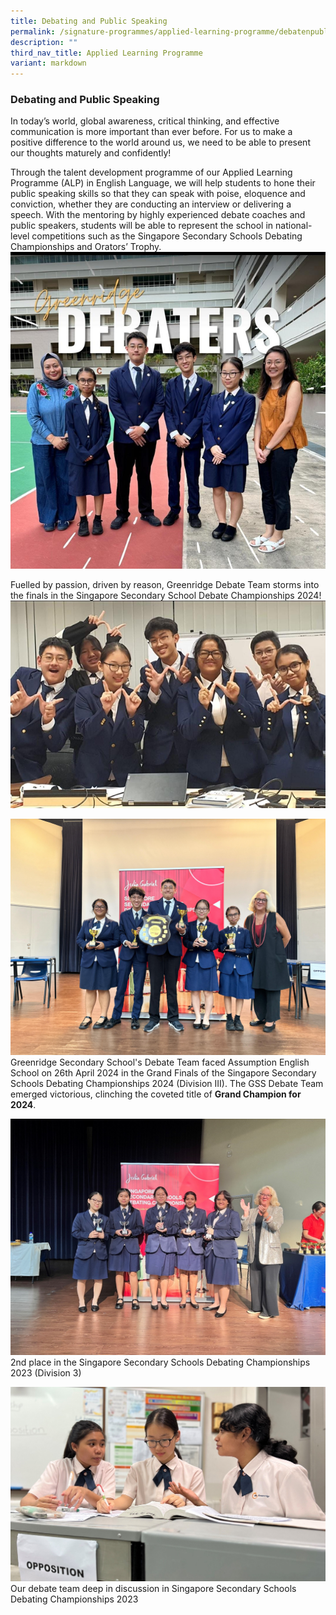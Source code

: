 ```yaml
---
title: Debating and Public Speaking
permalink: /signature-programmes/applied-learning-programme/debatenpublicspeaking/
description: ""
third_nav_title: Applied Learning Programme
variant: markdown
---
```

### Debating and Public Speaking

In today’s world, global awareness, critical thinking, and effective communication is more important than ever before. For us to make a positive difference to the world around us, we need to be able to present our thoughts maturely and confidently!

Through the talent development programme of our Applied Learning Programme (ALP) in English Language, we will help students to hone their public speaking skills so that they can speak with poise, eloquence and conviction, whether they are conducting an interview or delivering a speech. With the mentoring by highly experienced debate coaches and public speakers, students will be able to represent the school in national-level competitions such as the Singapore Secondary Schools Debating Championships and Orators’ Trophy.
![](/images/2024%20DSA/debaters.png)


Fuelled by passion, driven by reason, Greenridge Debate Team storms into the finals in the Singapore Secondary School Debate Championships 2024! 
![](/images/2024%20DSA/debaters2.png)


![](/images/2024%20DSA/debatechamps.jpg)
Greenridge Secondary School's Debate Team faced Assumption English School on 26th April 2024 in the Grand Finals of the Singapore Secondary Schools Debating Championships 2024 (Division III). 
The GSS Debate Team emerged victorious, clinching the coveted title of **Grand Champion for 2024**.

![](/images/2024%20DSA/debaters3.jpg)
2nd place in the Singapore Secondary Schools Debating Championships 2023 (Division 3)

![](/images/2024%20DSA/debaters4.jpg)
Our debate team deep in discussion in Singapore Secondary Schools Debating Championships 2023
